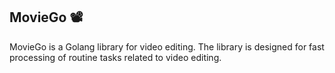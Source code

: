 ## MovieGo 📽

MovieGo is a Golang library for video editing. The library is designed for fast processing of routine tasks related to video editing.